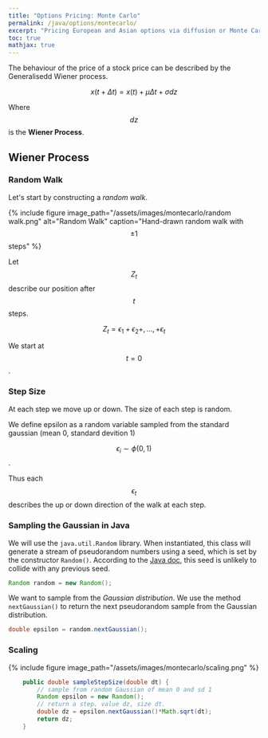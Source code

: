 ```yaml
---
title: "Options Pricing: Monte Carlo"
permalink: /java/options/montecarlo/
excerpt: "Pricing European and Asian options via diffusion or Monte Carlo method"
toc: true
mathjax: true
---
```



The behaviour of the price of a stock price can be described by the Generalisedd Wiener process.

$$
x(t + \Delta t) = x(t) + \mu\Delta t + \sigma dz
$$

Where $$dz$$ is the __Wiener Process__.

## Wiener Process

### Random Walk

Let's start by constructing a _random walk_.


{% include figure image_path="/assets/images/montecarlo/random walk.png" alt="Random Walk" caption="Hand-drawn random walk with $$\pm 1$$ steps" %}

Let $$Z_t$$ describe our position after $$t$$ steps. 

$$
Z_t = \epsilon_1 + \epsilon_2 +,...,+ \epsilon_t
$$

We start at $$t = 0$$.

### Step Size

At each step we move up or down. The size of each step is random.

We define epsilon as a random variable sampled from the standard gaussian (mean 0, standard devition 1)

$$\epsilon_i \sim \phi(0,1)$$.

Thus each $$\epsilon_t$$ describes the up or down direction of the walk at each step.

### Sampling the Gaussian in Java

We will use the `java.util.Random` library. When instantiated, this class will generate a stream of pseudorandom numbers using a seed, which is set by the constructor `Random()`.
According to the [Java doc](https://docs.oracle.com/javase/7/docs/api/java/util/Random.html), this seed is unlikely to collide with any previous seed.

```java
Random random = new Random();
```

We want to sample from the _Gaussian distribution_. We use the method `nextGaussian()` to return the next pseudorandom sample from the Gaussian distribution.

```java
double epsilon = random.nextGaussian();
```
### Scaling


{% include figure image_path="/assets/images/montecarlo/scaling.png" %}


```java
    public double sampleStepSize(double dt) {
        // sample from random Gaussian of mean 0 and sd 1
        Random epsilon = new Random();
        // return a step. value dz, size dt.
        double dz = epsilon.nextGaussian()*Math.sqrt(dt);
        return dz;
    }
```



